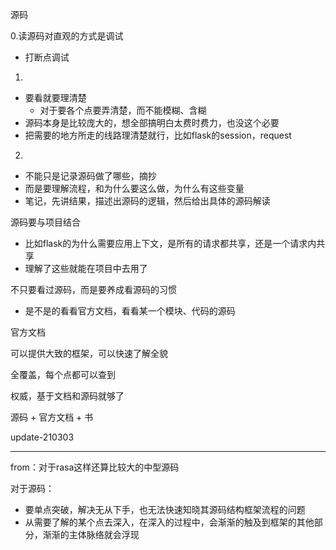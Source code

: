 源码

0.读源码对直观的方式是调试

- 打断点调试

1.

- 要看就要理清楚
  - 对于要各个点要弄清楚，而不能模糊、含糊
- 源码本身是比较庞大的，想全部搞明白太费时费力，也没这个必要
- 把需要的地方所走的线路理清楚就行，比如flask的session，request

2.

- 不能只是记录源码做了哪些，摘抄
- 而是要理解流程，和为什么要这么做，为什么有这些变量
- 笔记，先讲结果，描述出源码的逻辑，然后给出具体的源码解读



源码要与项目结合

- 比如flask的为什么需要应用上下文，是所有的请求都共享，还是一个请求内共享
- 理解了这些就能在项目中去用了



不只要看过源码，而是要养成看源码的习惯

- 是不是的看看官方文档，看看某一个模块、代码的源码





官方文档

可以提供大致的框架，可以快速了解全貌

全覆盖，每个点都可以查到

权威，基于文档和源码就够了



源码 + 官方文档 + 书



update-210303

---

from：对于rasa这样还算比较大的中型源码

对于源码：

- 要单点突破，解决无从下手，也无法快速知晓其源码结构框架流程的问题
- 从需要了解的某个点去深入，在深入的过程中，会渐渐的触及到框架的其他部分，渐渐的主体脉络就会浮现











